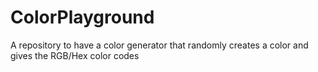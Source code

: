 # ColorPlayground
A repository to have a color generator that randomly creates a color and gives the RGB/Hex color codes
